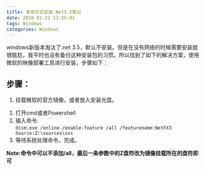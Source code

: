 ```yaml
---
title: 本地方式安装.Net3.5笔记
date: 2018-01-22 11:55:01
tags: Windows
categories: Windows
---
```


windows新版本淘汰了.net 3.5，默认不安装。但是在没有网络的时候需要安装就很尴尬，我平时也没有备份这种安装包的习惯。所以找到了如下的解决方案，使用微软的映像部署工具进行安装，步骤如下：  

## 步骤：   
1. 挂载微软的官方镜像，或者放入安装光盘。
<!-- more-->
1. 打开cmd或者Powershell
1. 输入命令:  
    `dism.exe /online /enable-feature /all /featurename:NetFX3 Source:Z:\sources\sxs`
1. 等待系统处理命令，完成。

**Note:命令中可以不添加/all，最后一条参数中的Z盘符改为镜像挂载所在的盘符即可**  
